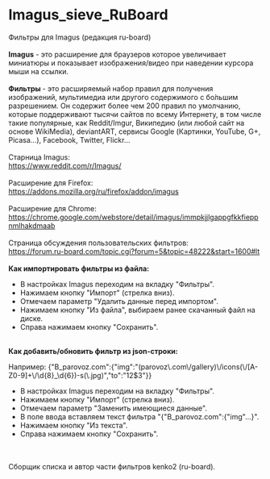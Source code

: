 # Imagus_sieve_RuBoard<br>
Фильтры для Imagus (редакция ru-board)<br>
<br>
<b>Imagus</b> - это расширение для браузеров которое увеличивает миниатюры и показывает изображения/видео при наведении курсора мыши на ссылки.<br>
<br>
<b>Фильтры </b> - это расширяемый набор правил для получения изображений, мультимедиа или другого содержимого с бо́льшим разрешением. Он содержит более чем 200 правил по умолчанию, которые поддерживают тысячи сайтов по всему Интернету, в том числе такие популярные, как Reddit/Imgur, Википедию (или любой сайт на основе WikiMedia), deviantART, сервисы Google (Картинки, YouTube, G+, Picasa...), Facebook, Twitter, Flickr...<br>
<br>
Старница Imagus:<br>
https://www.reddit.com/r/Imagus/
<br>
<br>
Расширение для Firefox:<br>
https://addons.mozilla.org/ru/firefox/addon/imagus
<br>
<br>
Расширение для Chrome:<br>
https://chrome.google.com/webstore/detail/imagus/immpkjjlgappgfkkfieppnmlhakdmaab
<br>
<br>
Страница обсуждения пользовательских фильтров:<br>
https://forum.ru-board.com/topic.cgi?forum=5&topic=48222&start=1600#lt
<br>
<br>
<b>Как импортировать фильтры из файла:</b><br>
<ul><li>В настройках Imagus переходим на вкладку "Фильтры".</li>
<li>Нажимаем кнопку "Импорт" (стрелка вниз).</li>
<li>Отмечаем параметр "Удалить данные перед импортом".</li>
<li>Нажимаем кнопку "Из файла", выбираем ранее скачанный файл на диске.</li>
<li>Справа нажимаем кнопку "Сохранить".</li></ul>
<br>
<b>Как добавить/обновить фильтр из json-строки:</b><br>

Например: {"B_parovoz.com":{"img":"(parovoz\\.com\\/gallery)\\/icons(\\/[A-Z0-9]+\\/\\d{8}_\\d{6})-s(\\.jpg)","to":"$1$2$3"}}
<br>
<ul><li>В настройках Imagus переходим на вкладку "Фильтры".</li>
<li>Нажимаем кнопку "Импорт" (стрелка вниз).</li>
<li>Отмечаем параметр "Заменить имеющиеся данные".</li>
<li>В поле ввода вставляем текст фильтра "{"B_parovoz.com":{"img"...}".</li>
<li>Нажимаем кнопку "Из текста".</li>
<li>Справа нажимаем кнопку "Сохранить".</li></ul>
<br>
<br>
Сборщик списка и автор части фильтров kenko2 (ru-board).
